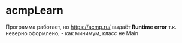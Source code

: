 # acmpLearn

Программа работает, но https://acmp.ru/ выдаёт <b>Runtime error</b>
т.к. неверно оформлено, - как минимум, класс не Main